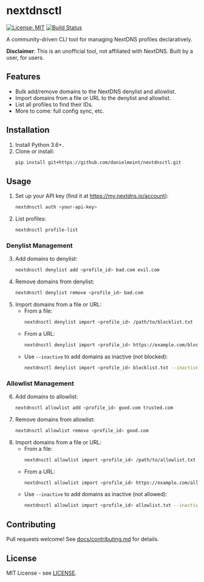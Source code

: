 # nextdnsctl

[![License: MIT](https://img.shields.io/badge/License-MIT-yellow.svg)](https://opensource.org/licenses/MIT)
[![Build Status](https://github.com/danielmeint/nextdnsctl/actions/workflows/lint.yml/badge.svg)](https://github.com/danielmeint/nextdnsctl/actions/workflows/lint.yml)

A community-driven CLI tool for managing NextDNS profiles declaratively.

**Disclaimer**: This is an unofficial tool, not affiliated with NextDNS. Built by a user, for users.

## Features
- Bulk add/remove domains to the NextDNS denylist and allowlist.
- Import domains from a file or URL to the denylist and allowlist.
- List all profiles to find their IDs.
- More to come: full config sync, etc.

## Installation
1. Install Python 3.6+.
2. Clone or install:
   ```bash
   pip install git+https://github.com/danielmeint/nextdnsctl.git
   ```

## Usage
1. Set up your API key (find it at https://my.nextdns.io/account):
   ```bash
   nextdnsctl auth <your-api-key>
   ```
2. List profiles:
   ```bash
   nextdnsctl profile-list
   ```

### Denylist Management
3. Add domains to denylist:
   ```bash
   nextdnsctl denylist add <profile_id> bad.com evil.com
   ```
4. Remove domains from denylist:
   ```bash
   nextdnsctl denylist remove <profile_id> bad.com
   ```
5. Import domains from a file or URL:
   - From a file:
     ```bash
     nextdnsctl denylist import <profile_id> /path/to/blocklist.txt
     ```
   - From a URL:
     ```bash
     nextdnsctl denylist import <profile_id> https://example.com/blocklist.txt
     ```
   - Use `--inactive` to add domains as inactive (not blocked):
     ```bash
     nextdnsctl denylist import <profile_id> blocklist.txt --inactive
     ```

### Allowlist Management
6. Add domains to allowlist:
   ```bash
   nextdnsctl allowlist add <profile_id> good.com trusted.com
   ```
7. Remove domains from allowlist:
   ```bash
   nextdnsctl allowlist remove <profile_id> good.com
   ```
8. Import domains from a file or URL:
   - From a file:
     ```bash
     nextdnsctl allowlist import <profile_id> /path/to/allowlist.txt
     ```
   - From a URL:
     ```bash
     nextdnsctl allowlist import <profile_id> https://example.com/allowlist.txt
     ```
   - Use `--inactive` to add domains as inactive (not allowed):
     ```bash
     nextdnsctl allowlist import <profile_id> allowlist.txt --inactive
     ```

## Contributing
Pull requests welcome! See [docs/contributing.md](docs/contributing.md) for details.

## License
MIT License - see [LICENSE](LICENSE).
